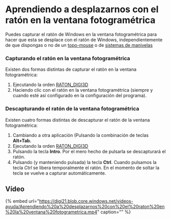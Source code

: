 # Aprendiendo a desplazarnos con el ratón en la ventana fotogramétrica

Puedes capturar el ratón de Windows en la ventana fotogramétrica para hacer que esta se desplace con el ratón de Windows, independientemente de que dispongas o no de un [topo-mouse](desplazando-ventana-foto-raton.md) o de [sistemas de manivelas](desplazando-ventana-foto-raton.md)

### Capturando el ratón en la ventana fotogramétrica

Existen dos formas distintas de capturar el ratón en la ventana fotogramétrica:

1. Ejecutando la orden [RATON\_DIGI3D](https://github.com/digi21/docs/tree/7fc627c885c16fb88afc7cc05a6df2a2f4a54563/digi3d-net/primeros-pasos/comenzando-a-utilizar-digi3d.net/comenzando-con-la-ventana-fotogrametrica/RATON_DIGI3D.html)
2. Haciendo clic con el ratón en la ventana fotogramétrica \(siempre y cuando esté así configurado en la configuración del programa\).

### Descapturando el ratón de la ventana fotogramétrica

Existen cuatro formas distintas de descapturar el ratón de la ventana fotogramétrica:

1. Cambiando a otra aplicación \(Pulsando la combinación de teclas **Alt+Tab.**
2. Ejecutando la orden [RATON\_DIGI3D](https://github.com/digi21/docs/tree/7fc627c885c16fb88afc7cc05a6df2a2f4a54563/digi3d-net/primeros-pasos/comenzando-a-utilizar-digi3d.net/comenzando-con-la-ventana-fotogrametrica/RATON_DIGI3D.html)
3. Pulsando la tecla **Intro**. Por el mero hecho de pulsarla se descapturará el ratón.
4. Pulsando \(y manteniendo pulsada\) la tecla **Ctrl**. Cuando pulsamos la tecla _Ctrl_ se libera temporalmente el ratón. En el momento de soltar la tecla se vuelve a capturar automáticamente.

## Vídeo

{% embed url="https://digi21.blob.core.windows.net/videos-ayuda/Aprendiendo%20a%20desplazarnos%20con%20el%20raton%20en%20la%20ventana%20fotogrametrica.mp4" caption="" %}

